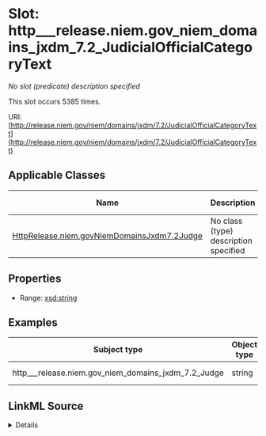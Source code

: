 

# Slot: http___release.niem.gov_niem_domains_jxdm_7.2_JudicialOfficialCategoryText


_No slot (predicate) description specified_






This slot occurs 5385 times.


URI: [http://release.niem.gov/niem/domains/jxdm/7.2/JudicialOfficialCategoryText](http://release.niem.gov/niem/domains/jxdm/7.2/JudicialOfficialCategoryText)



<!-- no inheritance hierarchy -->





## Applicable Classes

| Name | Description | Modifies Slot |
| --- | --- | --- |
| [HttpRelease.niem.govNiemDomainsJxdm7.2Judge](../classes/HttpRelease.niem.govNiemDomainsJxdm7.2Judge.md) | No class (type) description specified |  yes  |







## Properties

* Range: [xsd:string](http://www.w3.org/2001/XMLSchema#string)






## Examples

| Subject type | Object type | Example subject | Example object | Occurrences |
| --- | --- | --- | --- | --- |
| http___release.niem.gov_niem_domains_jxdm_7.2_Judge | string | scales:/JudgeEntity/SJ000002 | FJC Judge | 5385 |




## LinkML Source

<details>

```yaml
name: http___release.niem.gov_niem_domains_jxdm_7.2_JudicialOfficialCategoryText
annotations:
  count:
    tag: count
    value: 5385
description: No slot (predicate) description specified
examples:
- object:
    example_object: FJC Judge
    example_object_type: string
    example_predicate: http://release.niem.gov/niem/domains/jxdm/7.2/JudicialOfficialCategoryText
    example_subject: scales:/JudgeEntity/SJ000002
    example_subject_type: http___release.niem.gov_niem_domains_jxdm_7.2_Judge
from_schema: scales-kg
rank: 1000
slot_uri: http://release.niem.gov/niem/domains/jxdm/7.2/JudicialOfficialCategoryText
alias: http___release.niem.gov_niem_domains_jxdm_7.2_JudicialOfficialCategoryText
domain_of:
- http___release.niem.gov_niem_domains_jxdm_7.2_Judge
range: string

```
</details>